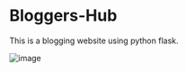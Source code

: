 # Bloggers-Hub
This is a blogging website using python flask.  

![image](https://user-images.githubusercontent.com/56433539/127731986-555705bb-815b-4a4c-bdbd-7cb3c12506e8.png)

